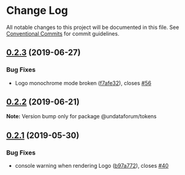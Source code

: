 # Change Log

All notable changes to this project will be documented in this file.
See [Conventional Commits](https://conventionalcommits.org) for commit guidelines.

## [0.2.3](https://github.com/undataforum/components/compare/@undataforum/tokens@0.2.2...@undataforum/tokens@0.2.3) (2019-06-27)

### Bug Fixes

- Logo monochrome mode broken ([f7afe32](https://github.com/undataforum/components/commit/f7afe32)), closes [#56](https://github.com/undataforum/components/issues/56)

## [0.2.2](https://github.com/undataforum/components/compare/@undataforum/tokens@0.2.1...@undataforum/tokens@0.2.2) (2019-06-21)

**Note:** Version bump only for package @undataforum/tokens

## [0.2.1](https://github.com/undataforum/components/compare/@undataforum/tokens@0.2.0...@undataforum/tokens@0.2.1) (2019-05-30)

### Bug Fixes

- console warning when rendering Logo ([b97a772](https://github.com/undataforum/components/commit/b97a772)), closes [#40](https://github.com/undataforum/components/issues/40)
